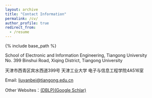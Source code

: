 ```yaml
---
layout: archive
title: "Contact Information"
permalink: /cv/
author_profile: true
redirect_from:
  - /resume
---
```


{% include base_path %}


School of Electronic and Information Engineering, Tiangong University  
No. 399 Binshui Road, Xiqing District, Tiangong University  

天津市西青区宾水西道399号 天津工业大学 电子与信息工程学院4A516室  

Email: liuyanbei@tiangong.edu.cn  

Other Websites：[(DBLP)](https://dblp.org/search?q=yanbei+liu)[(Google Schlar)](https://scholar.google.com.hk/citations?user=JuNVa_IAAAAJ&hl=zh-CN)
